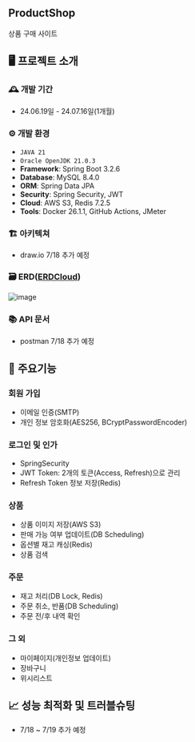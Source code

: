 ProductShop
---
상품 구매 사이트

## 🖥️ 프로젝트 소개


### 🕰️ 개발 기간
* 24.06.19일 - 24.07.16일(1개월)

### ⚙️ 개발 환경
- `JAVA 21`
- `Oracle OpenJDK 21.0.3`
- **Framework**: Spring Boot 3.2.6
- **Database**: MySQL 8.4.0
- **ORM**: Spring Data JPA
- **Security**: Spring Security, JWT
- **Cloud**: AWS S3, Redis 7.2.5
- **Tools**: Docker 26.1.1, GitHub Actions, JMeter

### 🏗️ 아키텍쳐
- draw.io 7/18 추가 예정

### 🗃️ ERD([ERDCloud](https://www.erdcloud.com/d/Xm7kDGmuH6picA6E8))
![image](https://github.com/user-attachments/assets/8c43bb59-37d7-4d2d-81ab-4a949d93cce2)

### 📚 API 문서
- postman 7/18 추가 예정

## 📌 주요기능
### 회원 가입
- 이메일 인증(SMTP)
- 개인 정보 암호화(AES256, BCryptPasswordEncoder)
  
### 로그인 및 인가
- SpringSecurity
- JWT Token: 2개의 토큰(Access, Refresh)으로 관리
- Refresh Token 정보 저장(Redis)

### 상품
- 상품 이미지 저장(AWS S3)
- 판매 가능 여부 업데이트(DB Scheduling)
- 옵션별 재고 캐싱(Redis)
- 상품 검색

### 주문
- 재고 처리(DB Lock, Redis)
- 주문 취소, 반품(DB Scheduling)
- 주문 전/후 내역 확인
  
### 그 외
- 마이페이지(개인정보 업데이트)
- 장바구니
- 위시리스트

## 📈 성능 최적화 및 트러블슈팅
- 7/18 ~ 7/19 추가 예정

